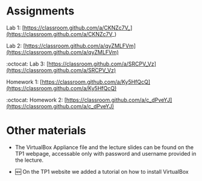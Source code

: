 # Assignments

Lab 1: [https://classroom.github.com/a/CKNZc7V_](https://classroom.github.com/a/CKNZc7V_)

Lab 2: [https://classroom.github.com/a/qyZMLFVm](https://classroom.github.com/a/qyZMLFVm)

:octocat: Lab 3: [https://classroom.github.com/a/SRCPV_Vz](https://classroom.github.com/a/SRCPV_Vz)

Homework 1: [https://classroom.github.com/a/Ky5HfQcQ](https://classroom.github.com/a/Ky5HfQcQ)

:octocat: Homework 2: [https://classroom.github.com/a/c_dPveYJ](https://classroom.github.com/a/c_dPveYJ)

# Other materials

* The VirtualBox Appliance file and the lecture slides can be found on the TP1 webpage,
accessable only with password and username provided in the lecture.

* :new: On the TP1 website we added a tutorial on how to install VirtualBox 
